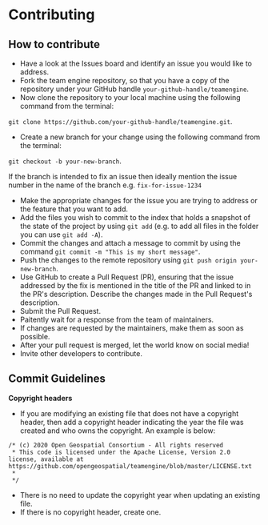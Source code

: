 # Contributing

## How to contribute

- Have a look at the Issues board and identify an issue you would like to address.
- Fork the team engine repository, so that you have a copy of the repository under your GitHub handle `your-github-handle/teamengine`.
- Now clone the repository to your local machine using the following command from the terminal:

`git clone https://github.com/your-github-handle/teamengine.git`.

- Create a new branch for your change using the following command from the terminal:

`git checkout -b your-new-branch`.

If the branch is intended to fix an issue then ideally mention the issue number in the name of the branch e.g. `fix-for-issue-1234`

- Make the appropriate changes for the issue you are trying to address or the feature that you want to add.
- Add the files you wish to commit to the index that holds a snapshot of the state of the project by using `git add` (e.g. to add all files in the folder you can use `git add -A`). 
- Commit the changes and attach a message to commit by using the command `git commit -m "This is my short message"`.
- Push the changes to the remote repository using `git push origin your-new-branch`.
- Use GitHub to create a Pull Request (PR), ensuring that the issue addressed by the fix is mentioned in the title of the PR and linked to in the PR's description. Describe the changes made in the Pull Request's description.
- Submit the Pull Request.
- Paitently wait for a response from the team of maintainers. 
- If changes are requested by the maintainers, make them as soon as possible.
- After your pull request is merged, let the world know on social media!
- Invite other developers to contribute.

## Commit Guidelines



**Copyright headers**
   * If you are modifying an existing file that does not have a copyright header, then add a copyright header indicating the year the file was created and who owns the copyright. An example is below:

   ```
   /* (c) 2020 Open Geospatial Consortium - All rights reserved
    * This code is licensed under the Apache License, Version 2.0 license, available at https://github.com/opengeospatial/teamengine/blob/master/LICENSE.txt
    * 
    */
   ```

   * There is no need to update the copyright year when updating an existing file.
   * If there is no copyright header, create one.
